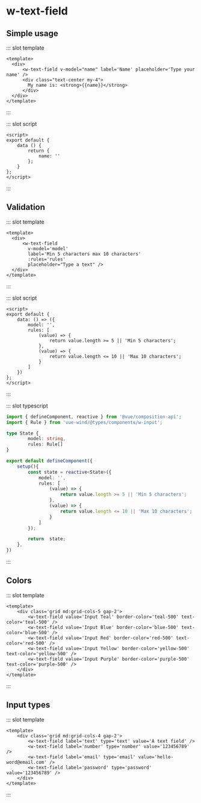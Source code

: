 # w-text-field

<w-text-field-docs-showcase />

## Simple usage
<component-code-view>

<w-text-field-docs-example-1 />

::: slot template

```vue
<template>
  <div>
      <w-text-field v-model="name" label='Name' placeholder='Type your name' />
      <div class="text-center my-4">
        My name is: <strong>{{name}}</strong>
      </div>
  </div>
</template>
```

:::

::: slot script

```vue
<script>
export default {
    data () {
        return {
            name: ''
        };
    }
};
</script>
```
:::
</component-code-view>

## Validation
<component-code-view>

<w-text-field-docs-example-2 />

::: slot template

```vue
<template>
  <div>
      <w-text-field
        v-model='model'
        label='Min 5 characters max 10 characters'
        :rules='rules'
        placeholder="Type a text" />
  </div>
</template>
```

:::

::: slot script

```vue
<script>
export default {
    data: () => ({
        model: '',
        rules: [
            (value) => {
                return value.length >= 5 || 'Min 5 characters';
            },
            (value) => {
                return value.length <= 10 || 'Max 10 characters';
            }
        ]
    })
};
</script>
```
:::

::: slot typescript

```ts
import { defineComponent, reactive } from '@vue/composition-api';
import { Rule } from 'vue-wind/@types/components/w-input';

type State {
        model: string,
        rules: Rule[]
}

export default defineComponent({
    setup(){
        const state = reactive<State>({
            model: '',
            rules: [
                (value) => {
                    return value.length >= 5 || 'Min 5 characters';
                },
                (value) => {
                    return value.length <= 10 || 'Max 10 characters';
                }
            ]
        });

        return  state;
    },
})
```
:::

</component-code-view>

## Colors
<component-code-view>
<div class='grid md:grid-cols-5 gap-2'>
    <w-text-field value='Input Teal' border-color='teal-500' text-color='teal-500' />
    <w-text-field value='Input Blue' border-color='blue-500' text-color='blue-500' />
    <w-text-field value='Input Red' border-color='red-500' text-color='red-500' />
    <w-text-field value='Input Yellow' border-color='yellow-500' text-color='yellow-500' />
    <w-text-field value='Input Purple' border-color='purple-500' text-color='purple-500' />
</div>

::: slot template

```vue
<template>
    <div class='grid md:grid-cols-5 gap-2'>
        <w-text-field value='Input Teal' border-color='teal-500' text-color='teal-500' />
        <w-text-field value='Input Blue' border-color='blue-500' text-color='blue-500' />
        <w-text-field value='Input Red' border-color='red-500' text-color='red-500' />
        <w-text-field value='Input Yellow' border-color='yellow-500' text-color='yellow-500' />
        <w-text-field value='Input Purple' border-color='purple-500' text-color='purple-500' />
    </div>
</template>
```

:::
</component-code-view>

## Input types
<component-code-view>

<div class='grid md:grid-cols-4 gap-2'>
    <w-text-field label='text' type='text' value='A text field' />
    <w-text-field label='number' type='number' value='123456789' />
    <w-text-field label='email' type='email' value='hello-word@email.com' />
    <w-text-field label='password' type='password' value='123456789' />
</div>

::: slot template

```vue
<template>
    <div class='grid md:grid-cols-4 gap-2'>
        <w-text-field label='text' type='text' value='A text field' />
        <w-text-field label='number' type='number' value='123456789' />
        <w-text-field label='email' type='email' value='hello-word@email.com' />
        <w-text-field label='password' type='password' value='123456789' />
    </div>
</template>
```

:::
</component-code-view>